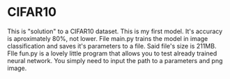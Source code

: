 # CIFAR10

This is "solution" to a CIFAR10 dataset. This is my first model. It's accuracy is aproximately 80%, not lower. 
File main.py trains the model in image classification and saves it's parameters to a file. Said file's size is 211MB.
FIle fun.py is a lovely little program that allows you to test already trained neural network. You simply need to input the path to a parameters and png image.
